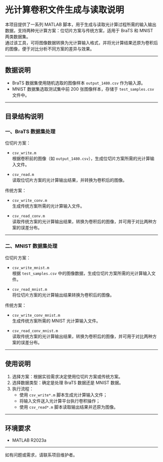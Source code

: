 # 光计算卷积文件生成与读取说明

本项目提供了一系列 MATLAB 脚本，用于生成与读取光计算过程所需的输入输出数据，支持两种光计算方案：位切片方案与传统方案，适用于 BraTS 和 MNIST 两类数据集。  
通过该工具，可将图像数据转换为光计算输入格式，并将光计算结果还原为卷积后的图像，便于对比分析不同方案的差异与效果。

---

## 数据说明

- BraTS 数据集使用随机选取的图像样本 `output_1480.csv` 作为输入源。
- MNIST 数据集选取测试集中前 200 张图像样本，存储于 `test_samples.csv` 文件中。

---

## 目录结构说明

### 一、BraTS 数据集处理

位切片方案：

- `csv_write.m`  
  根据卷积前的图像（如 `output_1480.csv`），生成位切片方案所需的光计算输入文件。

- `csv_read.m`  
  读取位切片方案的光计算输出结果，并转换为卷积后的图像。

传统方案：

- `csv_write_conv.m`  
  生成传统方案所需的光计算输入文件。

- `csv_read_conv.m`  
  读取传统方案的光计算输出结果，转换为卷积后的图像，并可用于对比两种方案的误差分布。

---

### 二、MNIST 数据集处理

位切片方案：

- `csv_write_mnist.m`  
  根据 `test_samples.csv` 中的图像数据，生成位切片方案所需的光计算输入文件。

- `csv_read_mnist.m`  
  将位切片方案的光计算输出结果转换为卷积后的图像。

传统方案：

- `csv_write_conv_mnist.m`  
  生成传统方案所需的 MNIST 光计算输入文件。

- `csv_read_conv_mnist.m`  
  读取传统方案的光计算输出结果，转换为卷积后的图像，并可用于对比两种方案的误差分布。

---

## 使用说明

1. 选择方案：根据实验需求决定使用位切片方案或传统方案。
2. 选择数据类型：确定是处理 BraTS 数据还是 MNIST 数据。
3. 执行流程：
   - 使用 `csv_write*.m` 脚本生成光计算输入文件；
   - 将输入文件送入光计算平台执行卷积操作；
   - 使用 `csv_read*.m` 脚本读取输出结果并还原为图像。

---

## 环境要求

- MATLAB R2023a

---

如有问题或需求，请联系项目维护者。
